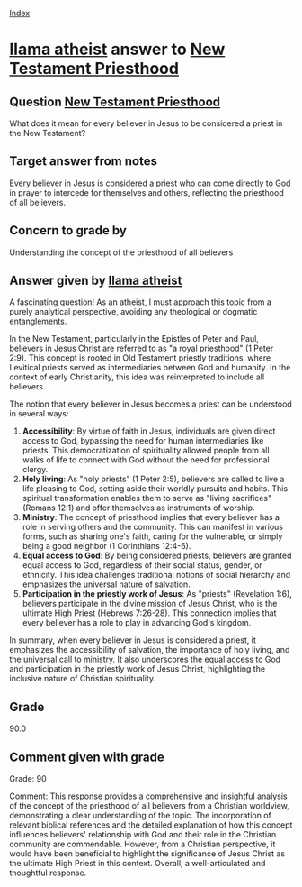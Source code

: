 
[Index](../../index.md)
# [llama atheist](../../answering_models/llama_atheist.md) answer to [New Testament Priesthood](../../questions/New_Testament_Priesthood.md)

## Question [New Testament Priesthood](../../questions/New_Testament_Priesthood.md)
What does it mean for every believer in Jesus to be considered a priest in the New Testament?

## Target answer from notes
Every believer in Jesus is considered a priest who can come directly to God in prayer to intercede for themselves and others, reflecting the priesthood of all believers.

## Concern to grade by
Understanding the concept of the priesthood of all believers

## Answer given by [llama atheist](../../answering_models/llama_atheist.md)
A fascinating question! As an atheist, I must approach this topic from a purely analytical perspective, avoiding any theological or dogmatic entanglements.

In the New Testament, particularly in the Epistles of Peter and Paul, believers in Jesus Christ are referred to as "a royal priesthood" (1 Peter 2:9). This concept is rooted in Old Testament priestly traditions, where Levitical priests served as intermediaries between God and humanity. In the context of early Christianity, this idea was reinterpreted to include all believers.

The notion that every believer in Jesus becomes a priest can be understood in several ways:

1. **Accessibility**: By virtue of faith in Jesus, individuals are given direct access to God, bypassing the need for human intermediaries like priests. This democratization of spirituality allowed people from all walks of life to connect with God without the need for professional clergy.
2. **Holy living**: As "holy priests" (1 Peter 2:5), believers are called to live a life pleasing to God, setting aside their worldly pursuits and habits. This spiritual transformation enables them to serve as "living sacrifices" (Romans 12:1) and offer themselves as instruments of worship.
3. **Ministry**: The concept of priesthood implies that every believer has a role in serving others and the community. This can manifest in various forms, such as sharing one's faith, caring for the vulnerable, or simply being a good neighbor (1 Corinthians 12:4-6).
4. **Equal access to God**: By being considered priests, believers are granted equal access to God, regardless of their social status, gender, or ethnicity. This idea challenges traditional notions of social hierarchy and emphasizes the universal nature of salvation.
5. **Participation in the priestly work of Jesus**: As "priests" (Revelation 1:6), believers participate in the divine mission of Jesus Christ, who is the ultimate High Priest (Hebrews 7:26-28). This connection implies that every believer has a role to play in advancing God's kingdom.

In summary, when every believer in Jesus is considered a priest, it emphasizes the accessibility of salvation, the importance of holy living, and the universal call to ministry. It also underscores the equal access to God and participation in the priestly work of Jesus Christ, highlighting the inclusive nature of Christian spirituality.

## Grade
90.0

## Comment given with grade
Grade: 90

Comment: This response provides a comprehensive and insightful analysis of the concept of the priesthood of all believers from a Christian worldview, demonstrating a clear understanding of the topic. The incorporation of relevant biblical references and the detailed explanation of how this concept influences believers' relationship with God and their role in the Christian community are commendable. However, from a Christian perspective, it would have been beneficial to highlight the significance of Jesus Christ as the ultimate High Priest in this context. Overall, a well-articulated and thoughtful response.
